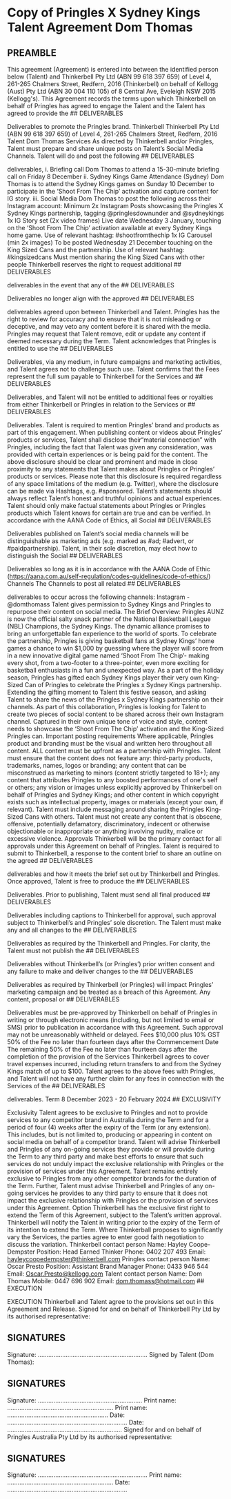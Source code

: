 # Copy of Pringles X Sydney Kings   Talent Agreement Dom Thomas

## PREAMBLE

This agreement (Agreement) is entered into between the identified person below (Talent) and Thinkerbell Pty Ltd (ABN 99 618 397 659) of Level 4, 261-265 Chalmers Street, Redfern, 2016 (Thinkerbell) on behalf of Kellogg (Aust) Pty Ltd (ABN 30 004 110 105) of 8 Central Ave, Eveleigh NSW 2015 (Kellogg's). This Agreement records the terms upon which Thinkerbell on behalf of Pringles has agreed to engage the Talent and the Talent has agreed to provide the ## DELIVERABLES

Deliverables to promote the Pringles brand.
Thinkerbell 
Thinkerbell Pty Ltd (ABN 99 618 397 659) of Level 4, 261-265 Chalmers Street, Redfern, 2016 Talent Dom Thomas Services As directed by Thinkerbell and/or Pringles, Talent must prepare and share unique posts on Talent’s Social Media Channels.
Talent will do and post the following ## DELIVERABLES

deliverables,
i. Briefing call Dom Thomas to attend a 15-30-minute briefing call on Friday 8 December ii. Sydney Kings Game Attendance (Sydney)
Dom Thomas is to attend the Sydney Kings games on Sunday 10 December to participate in the ‘Shoot From The Chip’ activation and capture content for IG story.
iii. Social Media Dom Thomas to post the following across their Instagram account: 
Minimum 2x Instagram Posts showcasing the Pringles X Sydney Kings partnership, tagging @pringlesdownunder and @sydneykings 1x IG Story set (2x video frames)
Live date Wednesday 3 January, touching on the ‘Shoot From The Chip’ activation available at every Sydney Kings home game. 
Use of relevant hashtag: #shootfromthechip 1x IG Carousel (min 2x images)
To be posted Wednesday 21 December touching on the King Sized Cans and the partnership.
Use of relevant hashtag: #kingsizedcans Must mention sharing the King Sized Cans with other people Thinkerbell reserves the right to request additional ## DELIVERABLES

deliverables in the event that any of the ## DELIVERABLES

Deliverables no longer align with the approved ## DELIVERABLES

deliverables agreed upon between Thinkerbell and Talent.
Pringles has the right to review for accuracy and to ensure that it is not misleading or deceptive, and may veto any content before it is shared with the media. Pringles may request that Talent remove, edit or update any content if deemed necessary during the Term. 
Talent acknowledges that Pringles is entitled to use the ## DELIVERABLES

Deliverables, via any medium, in future campaigns and marketing activities, and Talent agrees not to challenge such use. Talent confirms that the Fees represent the full sum payable to Thinkerbell for the Services and ## DELIVERABLES

Deliverables, and Talent will not be entitled to additional fees or royalties from either Thinkerbell or Pringles in relation to the Services or ## DELIVERABLES

Deliverables.
Talent is required to mention Pringles’ brand and products as part of this engagement.
When publishing content or videos about Pringles’ products or services, Talent shall disclose their“material connection” with Pringles, including the fact that Talent was given any consideration, was provided with certain experiences or is being paid for the content. The above disclosure should be clear and prominent and made in close proximity to any statements that Talent makes about Pringles or Pringles’ products or services. Please note that this disclosure is required regardless of any space limitations of the medium (e.g. Twitter), where the disclosure can be made via Hashtags, e.g. #sponsored. Talent’s statements should always reflect Talent’s honest and truthful opinions and actual experiences. Talent should only make factual statements about Pringles or Pringles products which Talent knows for certain are true and can be verified.
In accordance with the AANA Code of Ethics, all Social ## DELIVERABLES

Deliverables published on Talent’s social media channels will be distinguishable as marketing ads (e.g. marked as #ad; #advert, or #paidpartnership). Talent, in their sole discretion, may elect how to distinguish the Social ## DELIVERABLES

Deliverables so long as it is in accordance with the AANA Code of Ethic (https://aana.com.au/self-regulation/codes-guidelines/code-of-ethics/)
Channels The Channels to post all related ## DELIVERABLES

deliverables to occur across the following channels:
Instagram - @domthomass Talent gives permission to Sydney Kings and Pringles to repurpose their content on social media.
The Brief Overview:
Pringles AUNZ is now the official salty snack partner of the National Basketball League (NBL) Champions, the Sydney Kings. The dynamic alliance promises to bring an unforgettable fan experience to the world of sports. 
To celebrate the partnership, Pringles is giving basketball fans at Sydney Kings’ home games a chance to win $1,000 by guessing where the player will score from in a new innovative digital game named ‘Shoot From The Chip’- making every shot, from a two-footer to a three-pointer, even more exciting for basketball enthusiasts in a fun and unexpected way. 
As a part of the holiday season, Pringles has gifted each Sydney Kings player their very own King-Sized Can of Pringles to celebrate the Pringles x Sydney Kings partnership.
Extending the gifting moment to Talent this festive season, and asking Talent to share the news of the Pringles x Sydney Kings partnership on their channels.
As part of this collaboration, Pringles is looking for Talent to create two pieces of social content to be shared across their own Instagram channel. Captured in their own unique tone of voice and style, content needs to showcase the ‘Shoot From The Chip’ activation and the King-Sized Pringles can.
Important posting requirements 
Where applicable, Pringles product and branding must be the visual and written hero throughout all content. ALL content must be upfront as a partnership with Pringles.
Talent must ensure that the content does not feature any:
third-party products, trademarks, names, logos or branding; 
any content that can be misconstrued as marketing to minors (content strictly targeted to 18+);
any content that attributes Pringles to any boosted performances of one's self or others;
any vision or images unless explicitly approved by Thinkerbell on behalf of Pringles and Sydney Kings; and other content in which copyright exists such as intellectual property, images or materials (except your own, if relevant).
Talent must include messaging around sharing the Pringles King-Sized Cans with others. 
Talent must not create any content that is obscene, offensive, potentially defamatory, discriminatory, indecent or otherwise objectionable or inappropriate or anything involving nudity, malice or excessive violence.
Approvals Thinkerbell will be the primary contact for all approvals under this Agreement on behalf of Pringles.
Talent is required to submit to Thinkerbell, a response to the content brief to share an outline on the agreed ## DELIVERABLES

deliverables and how it meets the brief set out by Thinkerbell and Pringles. Once approved, Talent is free to produce the ## DELIVERABLES

Deliverables. 
Prior to publishing, Talent must send all final produced ## DELIVERABLES

Deliverables including captions to Thinkerbell for approval, such approval subject to Thinkerbell’s and Pringles’ sole discretion. The Talent must make any and all changes to the ## DELIVERABLES

Deliverables as required by the Thinkerbell and Pringles. For clarity, the Talent must not publish the ## DELIVERABLES

Deliverables without Thinkerbell’s (or Pringles’) prior written consent and any failure to make and deliver changes to the ## DELIVERABLES

Deliverables as required by Thinkerbell (or Pringles) will impact Pringles’ marketing campaign and be treated as a breach of this Agreement.
Any content, proposal or ## DELIVERABLES

Deliverables must be pre-approved by Thinkerbell on behalf of Pringles in writing or through electronic means (including, but not limited to email or SMS) prior to publication in accordance with this Agreement. Such approval may not be unreasonably withheld or delayed.
Fees
$10,000 plus 10% GST 50% of the Fee no later than fourteen days after the Commencement Date The remaining 50% of the Fee no later than fourteen days after the completion of the provision of the Services Thinkerbell agrees to cover travel expenses incurred, including return transfers to and from the Sydney Kings match of up to $100.
Talent agrees to the above fees with Pringles, and Talent will not have any further claim for any fees in connection with the Services of the ## DELIVERABLES

deliverables.
Term 8 December 2023 - 20 February 2024 ## EXCLUSIVITY

Exclusivity Talent agrees to be exclusive to Pringles and not to provide services to any competitor brand in Australia during the Term and for a period of four (4) weeks after the expiry of the Term (or any extension). This includes, but is not limited to, producing or appearing in content on social media on behalf of a competitor brand. 
Talent will advise Thinkerbell and Pringles of any on-going services they provide or will provide during the Term to any third party and make best efforts to ensure that such services do not unduly impact the exclusive relationship with Pringles or the provision of services under this Agreement. Talent remains entirely exclusive to Pringles from any other competitor brands for the duration of the Term. Further, Talent must advise Thinkerbell and Pringles of any on-going services he provides to any third party to ensure that it does not impact the exclusive relationship with Pringles or the provision of services under this Agreement. 
Option Thinkerbell has the exclusive first right to extend the Term of this Agreement, subject to the Talent’s written approval. Thinkerbell will notify the Talent in writing prior to the expiry of the Term of its intention to extend the Term. Where Thinkerball proposes to significantly vary the Services, the parties agree to enter good faith negotiation to discuss the variation. 
Thinkerbell contact person Name: Hayley Coope-Dempster Position: Head Earned Thinker Phone: 0402 207 493 
Email: hayleycoopedempster@thinkerbell.com Pringles contact person Name: Oscar Presto Position: Assistant Brand Manager Phone: 0433 946 544 Email: Oscar.Presto@kellogg.com Talent contact person Name: Dom Thomas Mobile: 0447 696 902 Email: dom.thomass@hotmail.com ## EXECUTION

EXECUTION Thinkerbell and Talent agree to the provisions set out in this Agreement and Release.
Signed for and on behalf of Thinkerbell Pty Ltd by its authorised representative:
## SIGNATURES

Signature: …………………………………………...…………
Signed by Talent (Dom Thomas):
## SIGNATURES

Signature: …………………………………………...………
Print name: ………………………………………….…………
Print name: ………………………………………….………
Date: ……………………………………………………………
Date: …………………………………………………………
Signed for and on behalf of Pringles Australia Pty Ltd by its authorised representative:
## SIGNATURES

Signature: …………………………………………...…………
Print name: ………………………………………….…………
Date: ……………………………………………………………